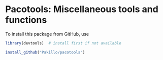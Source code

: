 Pacotools: Miscellaneous tools and functions
========================================================

To install this package from GitHub, use


```r
library(devtools)  # install first if not available

install_github("Pakillo/pacotools")
```


